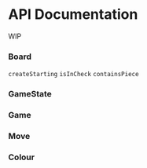 # API Documentation

WIP

### Board

`createStarting`
`isInCheck`
`containsPiece`

### GameState

### Game

### Move

### Colour